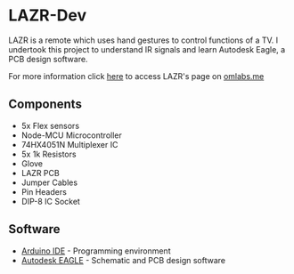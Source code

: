# LAZR-Dev
LAZR is a remote which uses hand gestures to control functions of a TV. I undertook this project to understand IR signals and learn Autodesk Eagle, a PCB design software.

For more information click [here](https://omanavekar.wixsite.com/ommakes/lazr) to access LAZR's page on [omlabs.me](www.omlabs.me)

## Components
* 5x Flex sensors
* Node-MCU Microcontroller
* 74HX4051N Multiplexer IC
* 5x 1k Resistors
* Glove
* LAZR PCB
* Jumper Cables
* Pin Headers
* DIP-8 IC Socket

## Software
* [Arduino IDE](https://www.arduino.cc/en/main/software) - Programming environment
* [Autodesk EAGLE](https://www.autodesk.com/products/eagle/overview?plc=F360&term=1-YEAR&support=ADVANCED&quantity=1) - Schematic and PCB design software
